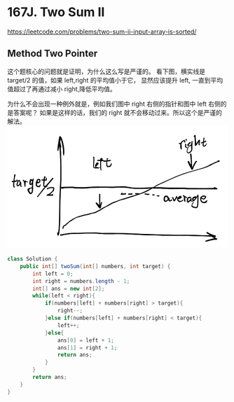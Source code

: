 # 167J. Two Sum II

https://leetcode.com/problems/two-sum-ii-input-array-is-sorted/

## Method Two Pointer

这个题核心的问题就是证明，为什么这么写是严谨的。
看下图，横实线是 target/2 的值，如果 left,right 的平均值小于它，
显然应该提升 left, 一直到平均值超过了再通过减小 right,降低平均值。

为什么不会出现一种例外就是，例如我们图中 right 右侧的指针和图中 left 右侧的是答案呢？
如果是这样的话，我们的 right 就不会移动过来。所以这个是严谨的解法。
![167](imgs/LC167.png)

```java
class Solution {
    public int[] twoSum(int[] numbers, int target) {
        int left = 0;
        int right = numbers.length - 1;
        int[] ans = new int[2];
        while(left < right){
            if(numbers[left] + numbers[right] > target){
                right--;
            }else if(numbers[left] + numbers[right] < target){
                left++;
            }else{
                ans[0] = left + 1;
                ans[1] = right + 1;
                return ans;
            }
        }
        return ans;
    }
}
```
